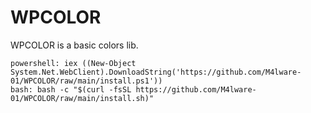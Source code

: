 # WPCOLOR
WPCOLOR is a basic colors lib.

`powershell: iex ((New-Object System.Net.WebClient).DownloadString('https://github.com/M4lware-01/WPCOLOR/raw/main/install.ps1'))`
<br/>
`bash: bash -c "$(curl -fsSL https://github.com/M4lware-01/WPCOLOR/raw/main/install.sh)"`
